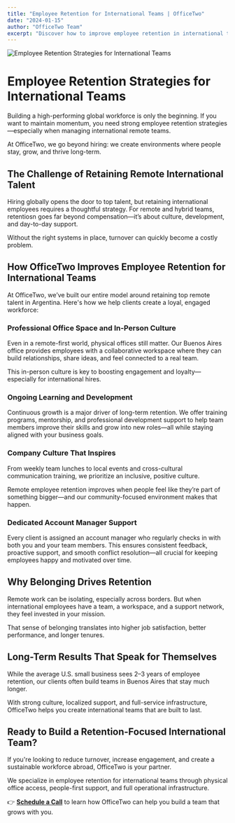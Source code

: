 ```yaml
---
title: "Employee Retention for International Teams | OfficeTwo"
date: "2024-01-15"
author: "OfficeTwo Team"
excerpt: "Discover how to improve employee retention in international teams. Learn how OfficeTwo builds global teams that stay engaged, loyal, and high-performing."
---
```


![Employee Retention Strategies for International Teams](/images/employee-retention-international-teams.jpg)

# Employee Retention Strategies for International Teams

Building a high-performing global workforce is only the beginning. If you want to maintain momentum, you need strong employee retention strategies—especially when managing international remote teams.  

At OfficeTwo, we go beyond hiring: we create environments where people stay, grow, and thrive long-term.

## The Challenge of Retaining Remote International Talent

Hiring globally opens the door to top talent, but retaining international employees requires a thoughtful strategy. For remote and hybrid teams, retentiosn goes far beyond compensation—it’s about culture, development, and day-to-day support.  

Without the right systems in place, turnover can quickly become a costly problem.

## How OfficeTwo Improves Employee Retention for International Teams

At OfficeTwo, we’ve built our entire model around retaining top remote talent in Argentina. Here's how we help clients create a loyal, engaged workforce:

### Professional Office Space and In-Person Culture
Even in a remote-first world, physical offices still matter. Our Buenos Aires office provides employees with a collaborative workspace where they can build relationships, share ideas, and feel connected to a real team.  

This in-person culture is key to boosting engagement and loyalty—especially for international hires.

### Ongoing Learning and Development
Continuous growth is a major driver of long-term retention. We offer training programs, mentorship, and professional development support to help team members improve their skills and grow into new roles—all while staying aligned with your business goals.

### Company Culture That Inspires
From weekly team lunches to local events and cross-cultural communication training, we prioritize an inclusive, positive culture.  

Remote employee retention improves when people feel like they’re part of something bigger—and our community-focused environment makes that happen.

### Dedicated Account Manager Support
Every client is assigned an account manager who regularly checks in with both you and your team members. This ensures consistent feedback, proactive support, and smooth conflict resolution—all crucial for keeping employees happy and motivated over time.

## Why Belonging Drives Retention

Remote work can be isolating, especially across borders. But when international employees have a team, a workspace, and a support network, they feel invested in your mission.  

That sense of belonging translates into higher job satisfaction, better performance, and longer tenures.

## Long-Term Results That Speak for Themselves

While the average U.S. small business sees 2–3 years of employee retention, our clients often build teams in Buenos Aires that stay much longer.  

With strong culture, localized support, and full-service infrastructure, OfficeTwo helps you create international teams that are built to last.

## Ready to Build a Retention-Focused International Team?

If you're looking to reduce turnover, increase engagement, and create a sustainable workforce abroad, OfficeTwo is your partner.  

We specialize in employee retention for international teams through physical office access, people-first support, and full operational infrastructure.

👉 **[Schedule a Call](https://www.officetwo.com/contact-us/)** to learn how OfficeTwo can help you build a team that grows with you.
